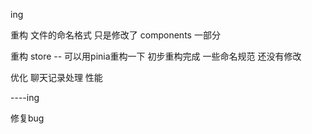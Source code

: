 ing



重构 文件的命名格式 只是修改了 components 一部分

重构 store --   可以用pinia重构一下  初步重构完成 一些命名规范 还没有修改

优化 聊天记录处理 性能

----ing

修复bug


